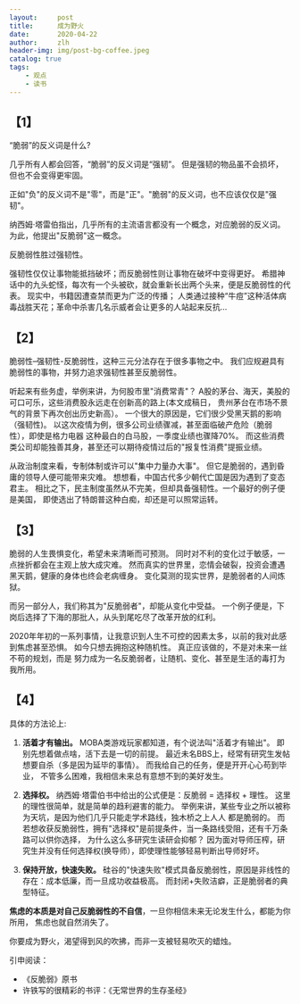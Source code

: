 ```yaml
---
layout:     post
title:      成为野火
date:       2020-04-22
author:     zlh
header-img: img/post-bg-coffee.jpeg
catalog: true
tags:
    - 观点
    - 读书
---
```

## 【1】 
“脆弱”的反义词是什么?

几乎所有人都会回答，“脆弱”的反义词是“强韧”。
但是强韧的物品虽不会损坏，但也不会变得更牢固。

正如"负"的反义词不是"零"，而是"正"。"脆弱"的反义词，也不应该仅仅是"强韧"。

纳西姆·塔雷伯指出，几乎所有的主流语言都没有一个概念，对应脆弱的反义词。
为此，他提出"反脆弱"这一概念。

反脆弱性胜过强韧性。

强韧性仅仅让事物能抵挡破坏；而反脆弱性则让事物在破坏中变得更好。
希腊神话中的九头蛇怪，每次有一个头被砍，就会重新长出两个头来，便是反脆弱性的代表。
现实中，书籍因遭查禁而更为广泛的传播；
人类通过接种“牛痘”这种活体病毒战胜天花；革命中杀害几名示威者会让更多的人站起来反抗... 


## 【2】 
脆弱性–强韧性-反脆弱性，这种三元分法存在于很多事物之中。
我们应规避具有脆弱性的事物，并努力追求强韧性甚至反脆弱性。

听起来有些务虚，举例来讲，为何股市里"消费常青"？
A股的茅台、海天，美股的可口可乐，这些消费股永远走在创新高的路上(本文成稿日，
贵州茅台在市场不景气的背景下再次创出历史新高）。
一个很大的原因是，它们很少受黑天鹅的影响（强韧性)。
以这次疫情为例，很多公司业绩骤减，甚至面临破产危险（脆弱性），即使是格力电器
这种最白的白马股，一季度业绩也骤降70%。
而这些消费类公司却能独善其身，甚至还可以期待疫情过后的"报复性消费"提振业绩。 

从政治制度来看，专制体制或许可以"集中力量办大事"。
但它是脆弱的，遇到昏庸的领导人便可能带来灾难。
想想看，中国古代多少朝代亡国是因为遇到了变态君主。
相比之下，民主制度虽然从不完美，但却具备强韧性。一个最好的例子便是美国，
即使选出了特朗普这种白痴，却还是可以照常运转。

## 【3】
脆弱的人生畏惧变化，希望未来清晰而可预测。
同时对不利的变化过于敏感，一点挫折都会在主观上放大成灾难。
然而真实的世界里，恋情会破裂，投资会遭遇黑天鹅，健康的身体也终会老病缠身。
变化莫测的现实世界，是脆弱者的人间炼狱。

而另一部分人，我们称其为"反脆弱者"，却能从变化中受益。
一个例子便是，下岗后选择了下海的那批人，从头到尾吃尽了改革开放的红利。

2020年年初的一系列事情，让我意识到人生不可控的因素太多，以前的我对此感到焦虑甚至恐惧。
如今只想去拥抱这种随机性。
真正应该做的，不是对未来一丝不苟的规划，而是
努力成为一名反脆弱者，让随机、变化、甚至是生活的毒打为我所用。

## 【4】
具体的方法论上:

1. **活着才有输出。**
MOBA类游戏玩家都知道，有个说法叫"活着才有输出"。
即别先想着做点啥，活下去是一切的前提。
最近未名BBS上，经常有研究生发帖想要自杀（多是因为延毕的事情）。
而我给自己的任务，便是开开心心苟到毕业，
不管多么困难，我相信未来总有意想不到的美好发生。

2. **选择权。**
纳西姆·塔雷伯书中给出的公式便是：反脆弱 = 选择权 + 理性。
这里的理性很简单，就是简单的趋利避害的能力。 
举例来讲，某些专业之所以被称为天坑，是因为他们几乎只能走学术路线，独木桥之上人人
都是脆弱的。
而若想收获反脆弱性，拥有"选择权"是前提条件，当一条路线受阻，还有千万条路可以供你选择，
为什么这么多研究生读研会抑郁？
因为面对导师压榨，研究生并没有任何选择权(换导师），即使理性能够轻易判断出导师好坏。

3. **保持开放，快速失败。**
硅谷的"快速失败"模式具备反脆弱性，原因是非线性的存在：成本低廉，而一旦成功收益极高。
而封闭+失败洁癖，正是脆弱者的典型特征。


**焦虑的本质是对自己反脆弱性的不自信**，一旦你相信未来无论发生什么，都能为你所用，
焦虑也就自然消失了。

你要成为野火，渴望得到风的吹拂，而非一支被轻易吹灭的蜡烛。

引申阅读：
- 《反脆弱》原书
- 许铁写的很精彩的书评：《无常世界的生存圣经》


